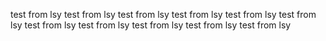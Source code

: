 test from lsy
test from lsy
test from lsy
test from lsy
test from lsy
test from lsy
test from lsy
test from lsy
test from lsy
test from lsy
test from lsy
